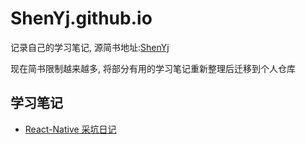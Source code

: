 # ShenYj.github.io

记录自己的学习笔记, 源简书地址:[ShenYj](https://www.jianshu.com/u/5ec5747435a2)

现在简书限制越来越多, 将部分有用的学习笔记重新整理后迁移到个人仓库

## 学习笔记

- [React-Native 采坑日记](https://github.com/ShenYj/ShenYj.github.io/blob/master/markdowns/React-Native/踩坑日记/React-Native采坑日记.md)
